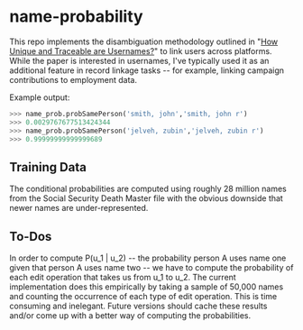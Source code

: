 name-probability
================

This repo implements the disambiguation methodology outlined in "<a href="http://planete.inrialpes.fr/papers/high_entropy.pdf">How Unique and Traceable are Usernames?</a>" to link users across platforms. While the paper is interested in usernames, I've typically used it as an additional feature in record linkage tasks -- for example, linking campaign contributions to employment data.

Example output:

```python
>>> name_prob.probSamePerson('smith, john','smith, john r')
>>> 0.0029767677513424344
>>> name_prob.probSamePerson('jelveh, zubin','jelveh, zubin r')
>>> 0.99999999999999689
```

Training Data
--------------

The conditional probabilities are computed using roughly 28 million names from the Social Security Death Master file with the obvious downside that newer names are under-represented.

To-Dos
--------------
In order to compute P(u_1 | u_2) -- the probability person A uses name one given that person A uses name two -- we have to compute the probability of each edit operation that takes us from u_1 to u_2. The current implementation does this empirically by taking a sample of 50,000 names and counting the occurrence of each type of edit operation. This is time consuming and inelegant. Future versions should cache these results and/or come up with a better way of computing the probabilities.
